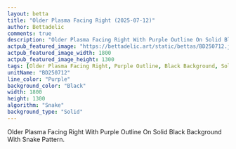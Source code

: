 ```yaml
---
layout: betta
title: "Older Plasma Facing Right (2025-07-12)"
author: Bettadelic
comments: true
description: "Older Plasma Facing Right With Purple Outline On Solid Black Background With Snake Pattern."
actpub_featured_image: "https://bettadelic.art/static/bettas/BD250712.jpg"
actpub_featured_image_width: 1800
actpub_featured_image_height: 1300
tags: [Older Plasma Facing Right, Purple Outline, Black Background, Solid Background Pattern, Snake Pattern, July 2025]
unitName: "BD250712"
line_color: "Purple"
background_color: "Black"
width: 1800
height: 1300
algorithm: "Snake"
background_type: "Solid"
---
```


Older Plasma Facing Right With Purple Outline On Solid Black Background With Snake Pattern.
